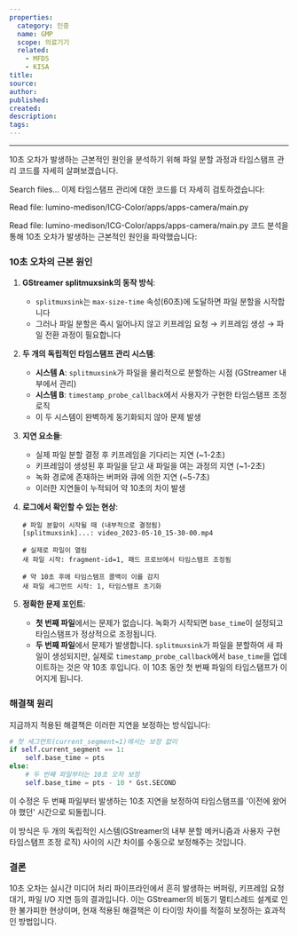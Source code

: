 ```yaml
---
properties:
  category: 인증
  name: GMP
  scope: 의료기기
  related:
    - MFDS
    - KISA
title: 
source: 
author: 
published: 
created: 
description: 
tags:
---
```

---

10초 오차가 발생하는 근본적인 원인을 분석하기 위해 파일 분할 과정과 타임스탬프 관리 코드를 자세히 살펴보겠습니다.

Search files...
이제 타임스탬프 관리에 대한 코드를 더 자세히 검토하겠습니다:

Read file: lumino-medison/ICG-Color/apps/apps-camera/main.py

Read file: lumino-medison/ICG-Color/apps/apps-camera/main.py
코드 분석을 통해 10초 오차가 발생하는 근본적인 원인을 파악했습니다:

### 10초 오차의 근본 원인

1. **GStreamer splitmuxsink의 동작 방식**:
   - `splitmuxsink`는 `max-size-time` 속성(60초)에 도달하면 파일 분할을 시작합니다
   - 그러나 파일 분할은 즉시 일어나지 않고 키프레임 요청 → 키프레임 생성 → 파일 전환 과정이 필요합니다

2. **두 개의 독립적인 타임스탬프 관리 시스템**:
   - **시스템 A**: `splitmuxsink`가 파일을 물리적으로 분할하는 시점 (GStreamer 내부에서 관리)
   - **시스템 B**: `timestamp_probe_callback`에서 사용자가 구현한 타임스탬프 조정 로직
   - 이 두 시스템이 완벽하게 동기화되지 않아 문제 발생

3. **지연 요소들**:
   - 실제 파일 분할 결정 후 키프레임을 기다리는 지연 (~1-2초)
   - 키프레임이 생성된 후 파일을 닫고 새 파일을 여는 과정의 지연 (~1-2초)
   - 녹화 경로에 존재하는 버퍼와 큐에 의한 지연 (~5-7초)
   - 이러한 지연들이 누적되어 약 10초의 차이 발생

4. **로그에서 확인할 수 있는 현상**:
   ```
   # 파일 분할이 시작될 때 (내부적으로 결정됨)
   [splitmuxsink]...: video_2023-05-10_15-30-00.mp4
   
   # 실제로 파일이 열림
   새 파일 시작: fragment-id=1, 패드 프로브에서 타임스탬프 조정됨
   
   # 약 10초 후에 타임스탬프 콜백이 이를 감지
   새 파일 세그먼트 시작: 1, 타임스탬프 초기화
   ```

5. **정확한 문제 포인트**:
   - **첫 번째 파일**에서는 문제가 없습니다. 녹화가 시작되면 `base_time`이 설정되고 타임스탬프가 정상적으로 조정됩니다.
   - **두 번째 파일**에서 문제가 발생합니다. `splitmuxsink`가 파일을 분할하여 새 파일이 생성되지만, 실제로 `timestamp_probe_callback`에서 `base_time`을 업데이트하는 것은 약 10초 후입니다. 이 10초 동안 첫 번째 파일의 타임스탬프가 이어지게 됩니다.

### 해결책 원리

지금까지 적용된 해결책은 이러한 지연을 보정하는 방식입니다:

```python
# 첫 세그먼트(current_segment=1)에서는 보정 없이
if self.current_segment == 1:
    self.base_time = pts
else:
    # 두 번째 파일부터는 10초 오차 보정
    self.base_time = pts - 10 * Gst.SECOND
```

이 수정은 두 번째 파일부터 발생하는 10초 지연을 보정하여 타임스탬프를 '이전에 왔어야 했던' 시간으로 되돌립니다. 

이 방식은 두 개의 독립적인 시스템(GStreamer의 내부 분할 메커니즘과 사용자 구현 타임스탬프 조정 로직) 사이의 시간 차이를 수동으로 보정해주는 것입니다.

### 결론

10초 오차는 실시간 미디어 처리 파이프라인에서 흔히 발생하는 버퍼링, 키프레임 요청 대기, 파일 I/O 지연 등의 결과입니다. 이는 GStreamer의 비동기 멀티스레드 설계로 인한 불가피한 현상이며, 현재 적용된 해결책은 이 타이밍 차이를 적절히 보정하는 효과적인 방법입니다.